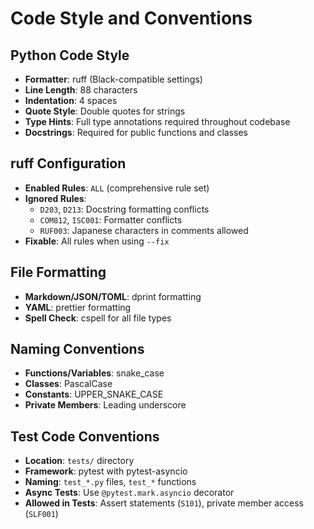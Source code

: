 # Code Style and Conventions

## Python Code Style

- **Formatter**: ruff (Black-compatible settings)
- **Line Length**: 88 characters
- **Indentation**: 4 spaces
- **Quote Style**: Double quotes for strings
- **Type Hints**: Full type annotations required throughout codebase
- **Docstrings**: Required for public functions and classes

## ruff Configuration

- **Enabled Rules**: `ALL` (comprehensive rule set)
- **Ignored Rules**:
  - `D203`, `D213`: Docstring formatting conflicts
  - `COM812`, `ISC001`: Formatter conflicts
  - `RUF003`: Japanese characters in comments allowed
- **Fixable**: All rules when using `--fix`

## File Formatting

- **Markdown/JSON/TOML**: dprint formatting
- **YAML**: prettier formatting
- **Spell Check**: cspell for all file types

## Naming Conventions

- **Functions/Variables**: snake_case
- **Classes**: PascalCase
- **Constants**: UPPER_SNAKE_CASE
- **Private Members**: Leading underscore

## Test Code Conventions

- **Location**: `tests/` directory
- **Framework**: pytest with pytest-asyncio
- **Naming**: `test_*.py` files, `test_*` functions
- **Async Tests**: Use `@pytest.mark.asyncio` decorator
- **Allowed in Tests**: Assert statements (`S101`), private member access (`SLF001`)

